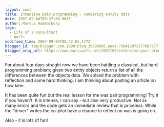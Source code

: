```yaml
---
layout: post
title: Intensive pair-programming - comparing entity data
date: 2007-09-04T05:37:00.001Z
author: Marcus Hammarberg
tags:
  - Life of a consultant
  - Agile
modified_time: 2007-09-04T05:42:05.177Z
blogger_id: tag:blogger.com,1999:blog-36533086.post-7104120732779677777
blogger_orig_url: https://www.marcusoft.net/2007/09/intensive-pair-programming-comparing.html
---
```


For about four days straight now we have been battling a
classical, but hard programming problem; given two entity objects return
a list of all the differences between the objects data. We solved the
problem with reflection and some hard thinking. I am thinking about
posting an article on how later.

It has been quite fun but the real lesson for me was pair programming!
Try it if you haven't. It is intense, I can say - but also very
productive. Not as many errors and the code gets an immediate
review that is priceless. While the "driver" writes the co-pilot have a
chance to reflect on was is going on.

Also - it is lots of fun!
